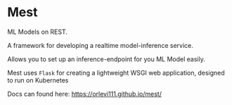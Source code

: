 # Mest
ML Models on REST.

A framework for developing a realtime model-inference service.

Allows you to set up an inference-endpoint for you ML Model easily.

Mest uses `Flask` for creating a lightweight WSGI web application, designed to run on Kubernetes

Docs can found here:
https://orlevi111.github.io/mest/
